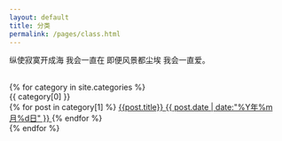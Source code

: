 ```yaml
---
layout: default
title: 分类
permalink: /pages/class.html
---
```

<div class="home">
<p>纵使寂寞开成海 我会一直在 即便风景都尘埃 我会一直爱。</p><br/>
	{% for category in site.categories %} 
	      		<div class="panel panel-primary">
	        			<div class="panel-heading center" id="{{ category[0] }}" name="{{ category[0] }}">{{ category[0] }}</div>
			              {% for post in category[1] %}
			                 <a  href='{{ post.url }}'  class="list-group-item clearfix pjaxlink">
				            {{post.title}}
				            <span class="badge">{{ post.date | date:"%Y年%m月%d日" }}</span>
				             </a>
			              {% endfor %}
			   </div>
	{% endfor %}
	
</div>
<div>
</div>